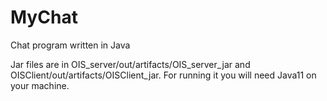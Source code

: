 # MyChat
Chat program written in Java

Jar files are in OIS_server/out/artifacts/OIS_server_jar and OISClient/out/artifacts/OISClient_jar.
For running it you will need Java11 on your machine.
